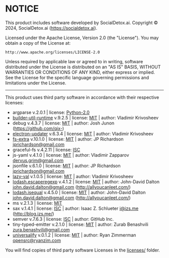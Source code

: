 # NOTICE

This product includes software developed by SocialDetox.ai.
Copyright © 2024, SocialDetox.ai (https://socialdetox.ai).

Licensed under the Apache License, Version 2.0 (the "License").
You may obtain a copy of the License at:

    http://www.apache.org/licenses/LICENSE-2.0

Unless required by applicable law or agreed to in writing, software
distributed under the License is distributed on an "AS IS" BASIS,
WITHOUT WARRANTIES OR CONDITIONS OF ANY KIND, either express or implied.
See the License for the specific language governing permissions and
limitations under the License.

---

This product uses third party software in accordance with their respective licenses:

  * argparse v.2.0.1 | license: [Python-2.0](./licenses/argparse.LICENSE.md)
  * [builder-util-runtime](https://github.com/electron-userland/electron-builder) v.9.2.5 | license: [MIT](./licenses/builder-util-runtime.LICENSE.md) | author: Vladimir Krivosheev
  * debug v.4.3.7 | license: [MIT](./licenses/debug.LICENSE.md) | author: Josh Junon (https://github.com/qix-)
  * [electron-updater](https://github.com/electron-userland/electron-builder) v.6.3.4 | license: [MIT](./licenses/electron-updater.LICENSE.md) | author: Vladimir Krivosheev
  * [fs-extra](https://github.com/jprichardson/node-fs-extra) v.10.1.0 | license: [MIT](./licenses/fs-extra.LICENSE.md) | author: JP Richardson <jprichardson@gmail.com>
  * graceful-fs v.4.2.11 | license: [ISC](./licenses/graceful-fs.LICENSE.md)
  * js-yaml v.4.1.0 | license: [MIT](./licenses/js-yaml.LICENSE.md) | author: Vladimir Zapparov <dervus.grim@gmail.com>
  * jsonfile v.6.1.0 | license: [MIT](./licenses/jsonfile.LICENSE.md) | author: JP Richardson <jprichardson@gmail.com>
  * [lazy-val](https://github.com/develar/lazy-val) v.1.0.5 | license: [MIT](./licenses/lazy-val.LICENSE.md) | author: Vladimir Krivosheev
  * [lodash.escaperegexp](https://lodash.com/) v.4.1.2 | license: [MIT](./licenses/lodash.escaperegexp.LICENSE.md) | author: John-David Dalton <john.david.dalton@gmail.com> (http://allyoucanleet.com/)
  * [lodash.isequal](https://lodash.com/) v.4.5.0 | license: [MIT](./licenses/lodash.isequal.LICENSE.md) | author: John-David Dalton <john.david.dalton@gmail.com> (http://allyoucanleet.com/)
  * ms v.2.1.3 | license: [MIT](./licenses/ms.LICENSE.md)
  * sax v.1.4.1 | license: [ISC](./licenses/sax.LICENSE.md) | author: Isaac Z. Schlueter <i@izs.me> (http://blog.izs.me/)
  * semver v.7.6.3 | license: [ISC](./licenses/semver.LICENSE.md) | author: GitHub Inc.
  * tiny-typed-emitter v.2.1.0 | license: [MIT](./licenses/tiny-typed-emitter.LICENSE.md) | author: Zurab Benashvili <zura.benashvili@gmail.com>
  * [universalify](https://github.com/RyanZim/universalify#readme) v.0.1.2 | license: [MIT](./licenses/universalify.LICENSE.md) | author: Ryan Zimmerman <opensrc@ryanzim.com>

You will find copies of third party software Licenses in the [licenses/](./licenses/) folder.
